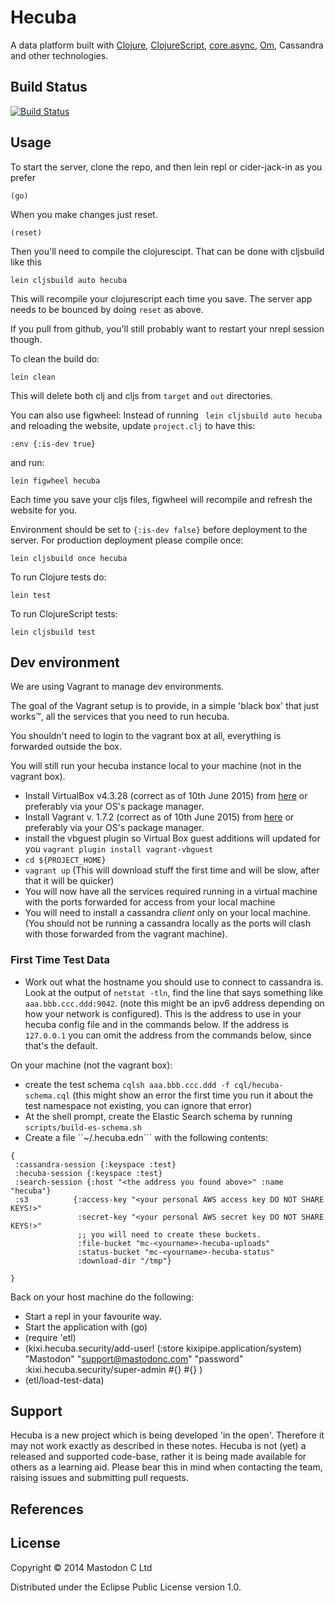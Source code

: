 # Hecuba

A data platform built with [Clojure][CLJ], [ClojureScript][CLJS], [core.async][CORE.ASYNC], [Om][OM], Cassandra and other technologies.

## Build Status

[![Build Status](https://travis-ci.org/MastodonC/kixi.hecuba.png?branch=master)](https://travis-ci.org/MastodonC/kixi.hecuba)

## Usage

To start the server, clone the repo, and then lein repl or cider-jack-in as you prefer

```
(go)
```

When you make changes just reset.

```
(reset)
```

Then you'll need to compile the clojurescipt. That can be done with
cljsbuild like this

```
lein cljsbuild auto hecuba
```

This will recompile your clojurescript each time you save. The server
app needs to be bounced by doing ```reset``` as above.

If you pull from github, you'll still probably want to restart your
nrepl session though.

To clean the build do:

```
lein clean
```

This will delete both clj and cljs from `target` and `out` directories.

You can also use figwheel:
Instead of running ``` lein cljsbuild auto hecuba``` and reloading the
website, update ``` project.clj ``` to have this:

```
:env {:is-dev true}

```
and run:

```
lein figwheel hecuba
```

Each time you save your cljs files, figwheel will recompile and
refresh the website for you.

Environment should be set to ``` {:is-dev false} ``` before
deployment to the server.
For production deployment please compile once:

```
lein cljsbuild once hecuba
```

To run Clojure tests do:

```
lein test
```

To run ClojureScript tests:

```
lein cljsbuild test
```

## Dev environment

We are using Vagrant to manage dev environments.

The goal of the Vagrant setup is to provide, in a simple 'black box' that just works™, all the services that you need to run hecuba.

You shouldn't need to login to the vagrant box at all, everything is forwarded outside the box.

You will still run your hecuba instance local to your machine (not in the vagrant box).


+ Install VirtualBox v4.3.28 (correct as of 10th June 2015) from [here](https://www.virtualbox.org/wiki/Downloads) or preferably via your OS's package manager.
+ Install Vagrant v. 1.7.2 (correct as of 10th June 2015) from [here](http://www.vagrantup.com/) or preferably via your OS's package manager.
+ install the vbguest plugin so Virtual Box guest additions will updated
  for you ``vagrant plugin install vagrant-vbguest``
+ ``cd ${PROJECT_HOME}``
+ ``vagrant up`` (This will download stuff the first time and will be slow, after that it will be quicker)
+ You will now have all the services required running in a virtual machine with the ports forwarded for access from your local machine
+ You will need to install a cassandra _client_ only on your local machine. (You should not be running a cassandra locally as the ports will clash with those forwarded from the vagrant machine).

### First Time Test Data

+ Work out what the hostname you should use to connect to cassandra is. Look at the output of ``netstat -tln``, find the line that says something like ``aaa.bbb.ccc.ddd:9042``. (note this might be an ipv6 address depending on how your network is configured). This is the address to use in your hecuba config file and in the commands below. If the address is ``127.0.0.1`` you can omit the address from the commands below, since that's the default.

On your machine (not the vagrant box):

+ create the test schema ``cqlsh aaa.bbb.ccc.ddd -f cql/hecuba-schema.cql`` (this might show an error the first time you run it about the test namespace not existing, you can ignore that error)
+ At the shell prompt, create the Elastic Search schema by running ``scripts/build-es-schema.sh``
+ Create a file ``~/.hecuba.edn``` with the following contents:
```
{
 :cassandra-session {:keyspace :test}
 :hecuba-session {:keyspace :test}
 :search-session {:host "<the address you found above>" :name "hecuba"}
 :s3          {:access-key "<your personal AWS access key DO NOT SHARE KEYS!>"
               :secret-key "<your personal AWS secret key DO NOT SHARE KEYS!>"
               ;; you will need to create these buckets.
               :file-bucket "mc-<yourname>-hecuba-uploads"
               :status-bucket "mc-<yourname>-hecuba-status"
               :download-dir "/tmp"}
               
}
```

Back on your host machine do the following:

+ Start a repl in your favourite way.
+ Start the application with (go)
+ (require 'etl)
+ (kixi.hecuba.security/add-user! (:store kixipipe.application/system) "Mastodon" "support@mastodonc.com" "password" :kixi.hecuba.security/super-admin  #{} #{} )
+ (etl/load-test-data)

## Support

Hecuba is a new project which is being developed 'in the open'. Therefore it may not work exactly as described in these notes. Hecuba is not (yet) a released and supported code-base, rather it is being made available for others as a learning aid. Please bear this in mind when contacting the team, raising issues and submitting pull requests.

## References

[CLJ]: http://clojure.org "Clojure"
[CLJS]: https://github.com/clojure/clojurescript "ClojureScript"
[OM]: https://github.com/swannodette/om "Om"
[CORE.ASYNC]: https://github.com/clojure/core.async "core.async"
[JIG]: https://github.com/juxt/jig "Jig"
[AMON]: http://amee.github.io/AMON "AMON"
[AMON-API]: http://blog.amee.com/products/ameerealtime/amee-realtime-uploading-data-using-the-api/#h.sxcz95x9lvwy

[AMON-UPLOADING]: https://est.amee.com/pdfs/UploadingDataAPI.pdf

## License

Copyright © 2014 Mastodon C Ltd

Distributed under the Eclipse Public License version 1.0.
